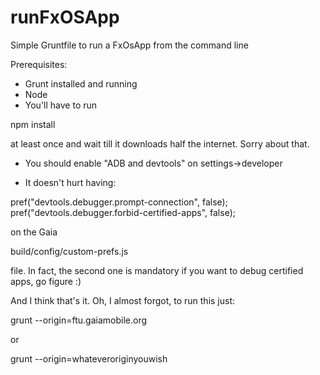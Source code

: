 # runFxOSApp
Simple Gruntfile to run a FxOsApp from the command line

Prerequisites:

* Grunt installed and running
* Node
* You'll have to run

npm install

at least once and wait till it downloads half the internet. Sorry about that.

* You should enable "ADB and devtools" on settings->developer

* It doesn't hurt having:

pref("devtools.debugger.prompt-connection", false);
pref("devtools.debugger.forbid-certified-apps", false);

on the Gaia

build/config/custom-prefs.js

file. In fact, the second one is mandatory if you want to debug certified apps, go figure :)

And I think that's it. Oh, I almost forgot, to run this just:

grunt --origin=ftu.gaiamobile.org

or

grunt --origin=whateveroriginyouwish

